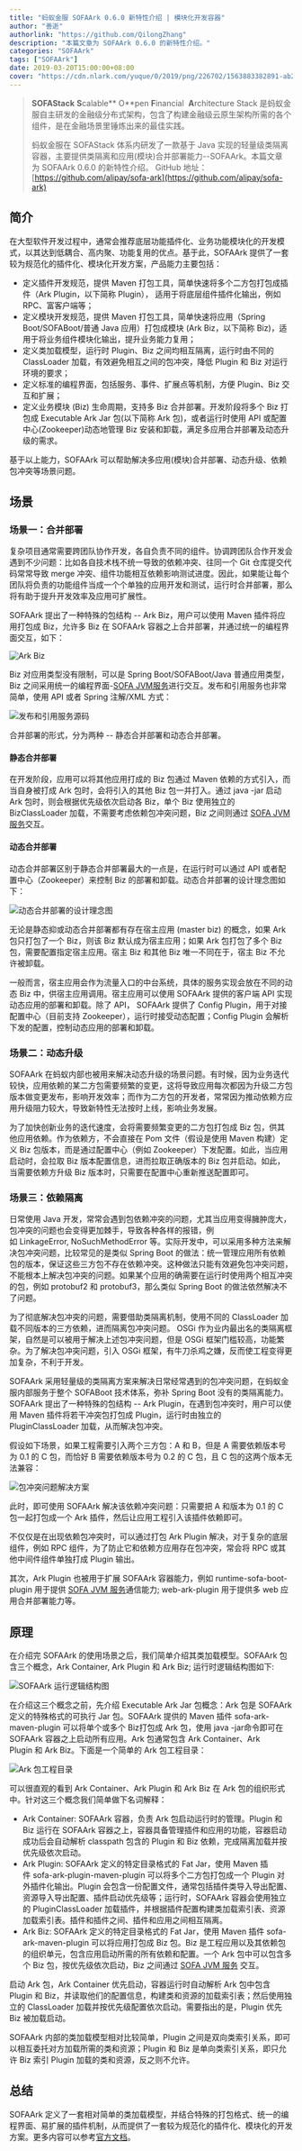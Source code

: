 ```yaml
---
title: "蚂蚁金服 SOFAArk 0.6.0 新特性介绍 | 模块化开发容器"
author: "善逝"
authorlink: "https://github.com/QilongZhang"
description: "本篇文章为 SOFAArk 0.6.0 的新特性介绍。"
categories: "SOFAArk"
tags: ["SOFAArk"]
date: 2019-03-20T15:00:00+08:00
cover: "https://cdn.nlark.com/yuque/0/2019/png/226702/1563883382891-ab2b2b2d-b13d-41dc-bb3c-42e1ffa336bf.png"
---
```


> **SOFAStack**
> **S**calable** O**pen **F**inancial  **A**rchitecture Stack 是蚂蚁金服自主研发的金融级分布式架构，包含了构建金融级云原生架构所需的各个组件，是在金融场景里锤炼出来的最佳实践。
> 
> 蚂蚁金服在 SOFAStack 体系内研发了一款基于 Java 实现的轻量级类隔离容器，主要提供类隔离和应用(模块)合并部署能力--SOFAArk。本篇文章为 SOFAArk 0.6.0 的新特性介绍。
> GitHub 地址：[https://github.com/alipay/sofa-ark](https://github.com/alipay/sofa-ark)

## 简介

在大型软件开发过程中，通常会推荐底层功能插件化、业务功能模块化的开发模式，以其达到低耦合、高内聚、功能复用的优点。基于此，SOFAArk 提供了一套较为规范化的插件化、模块化开发方案，产品能力主要包括：

- 定义插件开发规范，提供 Maven 打包工具，简单快速将多个二方包打包成插件（Ark Plugin，以下简称 Plugin）， 适用于将底层组件插件化输出，例如 RPC、富客户端等；
- 定义模块开发规范，提供 Maven 打包工具，简单快速将应用（Spring Boot/SOFABoot/普通 Java 应用）打包成模块 (Ark Biz，以下简称 Biz)，适用于将业务组件模块化输出，提升业务能力复用；
- 定义类加载模型，运行时 Plugin、Biz 之间均相互隔离，运行时由不同的 ClassLoader 加载，有效避免相互之间的包冲突，降低 Plugin 和 Biz 对运行环境的要求；
- 定义标准的编程界面，包括服务、事件、扩展点等机制，方便 Plugin、Biz 交互和扩展；
- 定义业务模块 (Biz) 生命周期，支持多 Biz 合并部署。开发阶段将多个 Biz 打包成 Executable Ark Jar 包(以下简称 Ark 包)，或者运行时使用 API 或配置中心(Zookeeper)动态地管理 Biz 安装和卸载，满足多应用合并部署及动态升级的需求。

基于以上能力，SOFAArk 可以帮助解决多应用(模块)合并部署、动态升级、依赖包冲突等场景问题。

## 场景

### 场景一：合并部署

复杂项目通常需要跨团队协作开发，各自负责不同的组件。协调跨团队合作开发会遇到不少问题：比如各自技术栈不统一导致的依赖冲突、往同一个 Git 仓库提交代码常常导致 merge 冲突、组件功能相互依赖影响测试进度。因此，如果能让每个团队将负责的功能组件当成一个个单独的应用开发和测试，运行时合并部署，那么将有助于提升开发效率及应用可扩展性。

SOFAArk 提出了一种特殊的包结构 -- Ark Biz，用户可以使用 Maven 插件将应用打包成 Biz，允许多 Biz 在 SOFAArk 容器之上合并部署，并通过统一的编程界面交互，如下：

![Ark Biz](https://cdn.nlark.com/yuque/0/2019/png/226702/1553048279009-dcd80828-177b-466b-89d4-4c3fddb04ca7.png)

Biz 对应用类型没有限制，可以是 Spring Boot/SOFABoot/Java 普通应用类型，Biz 之间采用统一的编程界面-[SOFA JVM服务](https://www.sofastack.tech/sofa-boot/docs/sofa-ark-ark-jvm)进行交互。发布和引用服务也非常简单，使用 API 或者 Spring 注解/XML 方式：

![发布和引用服务源码](https://cdn.nlark.com/yuque/0/2019/png/226702/1553048279015-030e16c6-c052-4000-8323-2e2c72062f24.png)

合并部署的形式，分为两种 -- 静态合并部署和动态合并部署。

#### 静态合并部署

在开发阶段，应用可以将其他应用打成的 Biz 包通过 Maven 依赖的方式引入，而当自身被打成 Ark 包时，会将引入的其他 Biz 包一并打入。通过 java -jar 启动 Ark 包时，则会根据优先级依次启动各 Biz，单个 Biz 使用独立的 BizClassLoader 加载，不需要考虑依赖包冲突问题，Biz 之间则通过 [SOFA JVM 服务](https://www.sofastack.tech/sofa-boot/docs/sofa-ark-ark-jvm)交互。

#### 动态合并部署

动态合并部署区别于静态合并部署最大的一点是，在运行时可以通过 API 或者配置中心（Zookeeper）来控制 Biz 的部署和卸载。动态合并部署的设计理念图如下：

![动态合并部署的设计理念图](https://cdn.nlark.com/yuque/0/2019/png/226702/1553048279020-5b152482-98eb-4897-a4e7-5d34afaafebc.png)

无论是静态抑或动态合并部署都有存在宿主应用 (master biz) 的概念，如果 Ark 包只打包了一个 Biz，则该 Biz 默认成为宿主应用；如果 Ark 包打包了多个 Biz 包，需要配置指定宿主应用。宿主 Biz 和其他 Biz 唯一不同在于，宿主 Biz 不允许被卸载。

一般而言，宿主应用会作为流量入口的中台系统，具体的服务实现会放在不同的动态 Biz 中，供宿主应用调用。宿主应用可以使用 SOFAArk 提供的客户端 API 实现动态应用的部署和卸载。除了 API， SOFAArk 提供了 Config Plugin，用于对接配置中心（目前支持 Zookeeper），运行时接受动态配置；Config Plugin 会解析下发的配置，控制动态应用的部署和卸载。

### 场景二：动态升级

SOFAArk 在蚂蚁内部也被用来解决动态升级的场景问题。有时候，因为业务迭代较快，应用依赖的某二方包需要频繁的变更，这将导致应用每次都因为升级二方包版本做变更发布，影响开发效率；而作为二方包的开发者，常常因为推动依赖方应用升级阻力较大，导致新特性无法按时上线，影响业务发展。

为了加快创新业务的迭代速度，会将需要频繁变更的二方包打包成 Biz 包，供其他应用依赖。作为依赖方，不会直接在 Pom 文件（假设是使用 Maven 构建）定义 Biz 包版本，而是通过配置中心（例如 Zookeeper）下发配置。如此，当应用启动时，会拉取 Biz 版本配置信息，进而拉取正确版本的 Biz 包并启动。如此，当需要依赖方升级 Biz 版本时，只需要在配置中心重新推送配置即可。

### 场景三：依赖隔离

日常使用 Java 开发，常常会遇到包依赖冲突的问题，尤其当应用变得臃肿庞大，包冲突的问题也会变得更加棘手，导致各种各样的报错，例如 LinkageError, NoSuchMethodError 等。实际开发中，可以采用多种方法来解决包冲突问题，比较常见的是类似 Spring Boot 的做法：统一管理应用所有依赖包的版本，保证这些三方包不存在依赖冲突。这种做法只能有效避免包冲突问题，不能根本上解决包冲突的问题。如果某个应用的确需要在运行时使用两个相互冲突的包，例如 protobuf2 和 protobuf3，那么类似 Spring Boot 的做法依然解决不了问题。

为了彻底解决包冲突的问题，需要借助类隔离机制，使用不同的 ClassLoader 加载不同版本的三方依赖，进而隔离包冲突问题。 OSGi 作为业内最出名的类隔离框架，自然是可以被用于解决上述包冲突问题，但是 OSGi 框架门槛较高，功能繁杂。为了解决包冲突问题，引入 OSGi 框架，有牛刀杀鸡之嫌，反而使工程变得更加复杂，不利于开发。

SOFAArk 采用轻量级的类隔离方案来解决日常经常遇到的包冲突问题，在蚂蚁金服内部服务于整个 SOFABoot 技术体系，弥补 Spring Boot 没有的类隔离能力。SOFAArk 提出了一种特殊的包结构 -- Ark Plugin，在遇到包冲突时，用户可以使用 Maven 插件将若干冲突包打包成 Plugin，运行时由独立的 PluginClassLoader 加载，从而解决包冲突。

假设如下场景，如果工程需要引入两个三方包：A 和 B，但是 A 需要依赖版本号为 0.1 的 C 包，而恰好 B 需要依赖版本号为 0.2 的 C 包，且 C 包的这两个版本无法兼容：

![包冲突问题解决方案](https://cdn.nlark.com/yuque/0/2019/png/226702/1553048279033-e8f37332-42b7-473e-86b2-4efef82802df.png)

此时，即可使用 SOFAArk 解决该依赖冲突问题：只需要把 A 和版本为 0.1 的 C 包一起打包成一个 Ark 插件，然后让应用工程引入该插件依赖即可。

不仅仅是在出现依赖包冲突时，可以通过打包 Ark Plugin 解决，对于复杂的底层组件，例如 RPC 组件，为了防止它和依赖方应用存在包冲突，常会将 RPC 或其他中间件组件单独打成 Plugin 输出。

其次，Ark Plugin 也被用于扩展 SOFAArk 容器能力，例如 runtime-sofa-boot-plugin 用于提供 [SOFA JVM 服务](https://www.sofastack.tech/sofa-boot/docs/sofa-ark-ark-jvm)通信能力; web-ark-plugin 用于提供多 web 应用合并部署能力等。

## 原理

在介绍完 SOFAArk 的使用场景之后，我们简单介绍其类加载模型。SOFAArk 包含三个概念，Ark Container, Ark Plugin 和 Ark Biz; 运行时逻辑结构图如下:

![SOFAArk 运行逻辑结构图](https://cdn.nlark.com/yuque/0/2019/png/226702/1553048279031-76fb0245-0f12-4478-bc0a-aad77c9396a9.png)

在介绍这三个概念之前，先介绍 Executable Ark Jar 包概念：Ark 包是 SOFAArk 定义的特殊格式的可执行 Jar 包。SOFAArk 提供的 Maven 插件 sofa-ark-maven-plugin 可以将单个或多个 Biz打包成 Ark 包，使用 java -jar命令即可在 SOFAArk 容器之上启动所有应用。Ark 包通常包含 Ark Container、Ark Plugin 和 Ark Biz。下面是一个简单的 Ark 包工程目录：

![Ark 包工程目录](https://cdn.nlark.com/yuque/0/2019/png/226702/1553048279029-4e454efe-8e63-473d-9505-5a74a567543d.png)

可以很直观的看到 Ark Container、Ark Plugin 和 Ark Biz 在 Ark 包的组织形式中。针对这三个概念我们简单做下名词解释：

- Ark Container: SOFAArk 容器，负责 Ark 包启动运行时的管理。Plugin 和 Biz 运行在 SOFAArk 容器之上，容器具备管理插件和应用的功能，容器启动成功后会自动解析 classpath 包含的 Plugin 和 Biz 依赖，完成隔离加载并按优先级依次启动。
- Ark Plugin: SOFAArk 定义的特定目录格式的 Fat Jar，使用 Maven 插件 sofa-ark-plugin-maven-plugin 可以将多个二方包打包成一个 Plugin 对外插件化输出。Plugin 会包含一份配置文件，通常包括插件类导入导出配置、资源导入导出配置、插件启动优先级等；运行时，SOFAArk 容器会使用独立的 PluginClassLoader 加载插件，并根据插件配置构建类加载索引表、资源加载索引表。插件和插件之间、插件和应用之间相互隔离。
- Ark Biz: SOFAArk 定义的特定目录格式的 Fat Jar，使用 Maven 插件 sofa-ark-maven-plugin 可以将应用打包成 Biz 包。Biz 是工程应用以及其依赖包的组织单元，包含应用启动所需的所有依赖和配置。一个 Ark 包中可以包含多个 Biz 包，按优先级依次启动，Biz 之间通过 [SOFA JVM 服务](https://www.sofastack.tech/sofa-boot/docs/sofa-ark-ark-jvm) 交互。

启动 Ark 包，Ark Container 优先启动，容器运行时自动解析 Ark 包中包含 Plugin 和 Biz，并读取他们的配置信息，构建类和资源的加载索引表；然后使用独立的 ClassLoader 加载并按优先级配置依次启动。需要指出的是，Plugin 优先 Biz 被加载启动。

SOFAArk 内部的类加载模型相对比较简单，Plugin 之间是双向类索引关系，即可以相互委托对方加载所需的类和资源；Plugin 和 Biz 是单向类索引关系，即只允许 Biz 索引 Plugin 加载的类和资源，反之则不允许。

## 总结

SOFAArk 定义了一套相对简单的类加载模型，并结合特殊的打包格式、统一的编程界面、易扩展的插件机制，从而提供了一套较为规范化的插件化、模块化的开发方案。更多内容可以参考[官方文档](https://www.sofastack.tech/sofa-boot/docs/sofa-ark-readme)。
